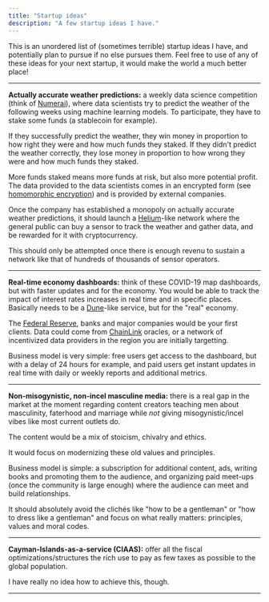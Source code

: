 ```yaml
---
title: "Startup ideas"
description: "A few startup ideas I have."
---
```


This is an unordered list of (sometimes terrible) startup ideas I have, and potentially plan to pursue if no else pursues them. Feel free to use of any of these ideas for your next startup, it would make the world a much better place!

---

**Actually accurate weather predictions:** a weekly data science competition (think of [Numerai](https://numer.ai)), where data scientists try to predict the weather of the following weeks using machine learning models. To participate, they have to stake some funds (a stablecoin for example).

If they successfully predict the weather, they win money in proportion to how right they were and how much funds they staked. If they didn't predict the weather correctly, they lose money in proportion to how wrong they were and how much funds they staked.

 More funds staked means more funds at risk, but also more potential profit. The data provided to the data scientists comes in an encrypted form (see [homomorphic encryption](https://en.wikipedia.org/wiki/Homomorphic_encryption)) and is provided by external companies.
	
Once the company has established a monopoly on actually accurate weather predictions, it should launch a [Helium](https://helium.com)-like network where the general public can buy a sensor to track the weather and gather data, and be rewarded for it with cryptocurrency.
	
This should only be attempted once there is enough revenu to sustain a network like that of hundreds of thousands of sensor operators.
	
---

**Real-time economy dashboards:** think of these COVID-19 map dashboards, but with faster updates and for the economy. You would be able to track the impact of interest rates increases in real time and in specific places. Basically needs to be a [Dune](https://dune.com)-like service, but for the "real" economy.

The [Federal Reserve](https://en.wikipedia.org/wiki/Federal_Reserve), banks and major companies would be your first clients. Data could come from [ChainLink](https://chain.link) oracles, or a network of incentivized data providers in the region you are initially targetting.
	
Business model is very simple: free users get access to the dashboard, but with a delay of 24 hours for example, and paid users get instant updates in real time with daily or weekly reports and additional metrics.
	
---

**Non-misogynistic, non-incel masculine media:** there is a real gap in the market at the moment regarding content creators teaching men about masculinity, faterhood and marriage while *not* giving misogynistic/incel vibes like most current outlets do. 
	
The content would be a mix of stoicism, chivalry and ethics.
	
It would focus on modernizing these old values and principles.
	
Business model is simple: a subscription for additional content, ads, writing books and promoting them to the audience, and organizing paid meet-ups (once the community is large enough) where the audience can meet and build relationships.
	
It should absolutely avoid the clichés like "how to be a gentleman" or "how to dress like a gentleman" and focus on what really matters: principles, values and moral codes.

---

**Cayman-Islands-as-a-service (CIAAS):** offer all the fiscal optimizations/structures the rich use to pay as few taxes as possible to the global population.

I have really no idea how to achieve this, though.

---
